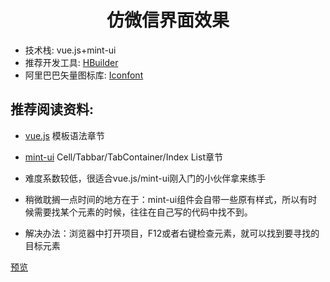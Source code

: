 <div align="center">
  <h1>仿微信界面效果</h1>
</div>

- 技术栈: vue.js+mint-ui
- 推荐开发工具: [HBuilder](http://www.dcloud.io/)
- 阿里巴巴矢量图标库: [Iconfont](http://www.iconfont.cn/home/index)

## 推荐阅读资料:
- [vue.js](https://cn.vuejs.org/v2/guide/syntax.html)  模板语法章节
- [mint-ui](http://mint-ui.github.io/docs/#/zh-cn2)  Cell/Tabbar/TabContainer/Index List章节

- 难度系数较低，很适合vue.js/mint-ui刚入门的小伙伴拿来练手
- 稍微耽搁一点时间的地方在于：mint-ui组件会自带一些原有样式，所以有时候需要找某个元素的时候，往往在自己写的代码中找不到。
- 解决办法：浏览器中打开项目，F12或者右键检查元素，就可以找到要寻找的目标元素

[预览](https://5iris5.github.io/WeChat/wechat.html)


